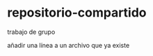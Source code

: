 repositorio-compartido
======================

trabajo de grupo

añadir una línea a un archivo que ya existe
